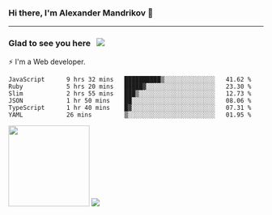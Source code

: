 ### Hi there, I'm Alexander Mandrikov 👋

- - -

### Glad to see you here &nbsp; ![](https://komarev.com/ghpvc/?username=nunsez&color=blue&label=visitors)

⚡ I'm a Web developer.

<!--✨ My GitHub <a href="https://nunsez.github.io/" target="_blank">resume link</a>-->

<!--
**nunsez/nunsez** is a ✨ _special_ ✨ repository because its `README.md` (this file) appears on your GitHub profile.

Here are some ideas to get you started:

- 🔭 I’m currently working on ...
- 🌱 I’m currently learning ...
- 👯 I’m looking to collaborate on ...
- 🤔 I’m looking for help with ...
- 💬 Ask me about ...
- 📫 How to reach me: ...
- 😄 Pronouns: ...
- ⚡ Fun fact: ...
-->


<!--START_SECTION:waka-->

```text
JavaScript      9 hrs 32 mins   ██████████▒░░░░░░░░░░░░░░   41.62 %
Ruby            5 hrs 20 mins   █████▓░░░░░░░░░░░░░░░░░░░   23.30 %
Slim            2 hrs 55 mins   ███▒░░░░░░░░░░░░░░░░░░░░░   12.73 %
JSON            1 hr 50 mins    ██░░░░░░░░░░░░░░░░░░░░░░░   08.06 %
TypeScript      1 hr 40 mins    █▓░░░░░░░░░░░░░░░░░░░░░░░   07.31 %
YAML            26 mins         ▒░░░░░░░░░░░░░░░░░░░░░░░░   01.95 %
```

<!--END_SECTION:waka-->

<span>
<img height="160em" src="https://github-readme-stats.vercel.app/api?username=nunsez&show_icons=true&count_private=true&hide_border=true&hide=issues" />
<img src="https://github-readme-stats.vercel.app/api/top-langs/?username=nunsez&layout=compact&hide_border=true" />
</span>

<!--
[![willianrod's wakatime stats](https://github-readme-stats.vercel.app/api/wakatime?username=nunsez&hide_border=true)](https://github.com/anuraghazra/github-readme-stats)
-->
